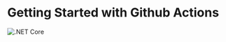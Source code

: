 # Getting Started with Github Actions

![.NET Core](https://github.com/jfuerlinger/github-actions-getting-started/workflows/.NET%20Core/badge.svg)
